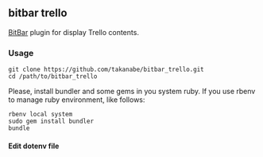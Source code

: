 ## bitbar trello
[BitBar](https://github.com/matryer/bitbar) plugin for display Trello contents.


### Usage

```
git clone https://github.com/takanabe/bitbar_trello.git
cd /path/to/bitbar_trello
```

Please, install bundler and some gems in you system ruby. If you use rbenv to manage ruby environment, like follows:

```
rbenv local system
sudo gem install bundler
bundle
```


#### Edit dotenv file

